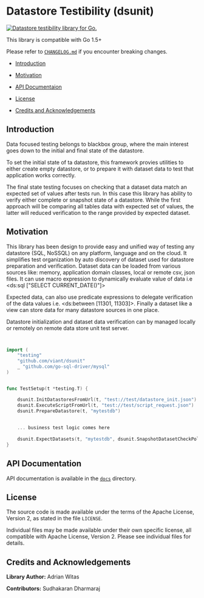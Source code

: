 # Datastore Testibility (dsunit)

[![Datastore testibility library for Go.](https://goreportcard.com/badge/github.com/viant/dsunit)](https://goreportcard.com/report/github.com/viant/dsunit)

This library is compatible with Go 1.5+

Please refer to [`CHANGELOG.md`](CHANGELOG.md) if you encounter breaking changes.

- [Introduction](#Introduction)
- [Motivation](#Motivation)

- [API Documentaion](#API-Documentation)
- [License](#License)
- [Credits and Acknowledgements](#Credits-and-Acknowledgements)



<a name="Introduction"></a>
## Introduction

Data focused testing belongs to blackbox group, where the main interest goes down to the initial and final state of the datastore.

To set the initial state of ta datastore, this framework provies utilities to either create empty datastore, or to prepare it with 
dataset data to test that application works correctly.

The final state testing focuses on checking that a dataset data match an expected set of values after tests run.
In this case this library has ability to verify  either complete or snapshot state of a datastore.
While the first approach will be comparing all tables data with expected set of values, the latter will reduced verification to the range provided by expected dataset.


<a name="Motivation"></a>

## Motivation

This library has been design to provide easy and unified way of testing any datastore (SQL, NoSSQL) on any platform, language and on the cloud.
It simplifies test organization by auto discovery of dataset used for datastore preparation and verification. 
Dataset data can be loaded from various sources like:  memory, application domain classes, local or remote csv, json files.
It can use macro expression to dynamically evaluate value of data i.e <ds:sql ["SELECT CURRENT_DATE()"]> 

Expected data, can also use predicate expressions to delegate verification of the data values i.e. <ds:between [11301, 11303]>. 
Finally a dataset like a view can store data for many datastore sources in one place.

Datastore initialization and dataset data verification can by managed locally or remotely on remote data store unit test server.


```go


import (
	"testing"
	"github.com/viant/dsunit"
	_ "github.com/go-sql-driver/mysql"
)


func TestSetup(t *testing.T) {

    dsunit.InitDatastoresFromUrl(t, "test://test/datastore_init.json")
	dsunit.ExecuteScriptFromUrl(t, "test://test/script_request.json")
	dsunit.PrepareDatastore(t, "mytestdb")
	
	
	... business test logic comes here
	
	dsunit.ExpectDatasets(t, "mytestdb", dsunit.SnapshotDatasetCheckPolicy)
}
```


## API Documentation

API documentation is available in the [`docs`](docs/README.md) directory.



<a name="License"></a>
## License

The source code is made available under the terms of the Apache License, Version 2, as stated in the file `LICENSE`.

Individual files may be made available under their own specific license,
all compatible with Apache License, Version 2. Please see individual files for details.


<a name="Credits-and-Acknowledgements"></a>

##  Credits and Acknowledgements

**Library Author:** Adrian Witas

**Contributors:** Sudhakaran Dharmaraj
